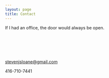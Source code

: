 ```yaml
---
layout: page
title: Contact
---
```



If I had an office, the door would always be open. 




<br><br><br><br>

stevenjsloane@gmail.com

416-710-7441

